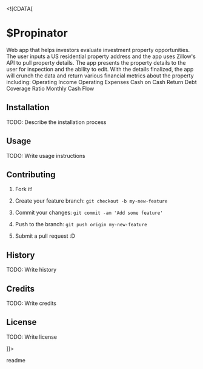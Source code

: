 <snippet>

  <content><![CDATA[

# $Propinator
Web app that helps investors evaluate investment property opportunities. The user inputs a US residential property address and the app uses Zillow's API to pull property details. The app presents the property details to the user for inspection and the ability to edit. With the details finalized, the app will crunch the data and return various financial metrics about the property including:
Operating Income
Operating Expenses
Cash on Cash Return
Debt Coverage Ratio
Monthly Cash Flow



## Installation



TODO: Describe the installation process



## Usage



TODO: Write usage instructions



## Contributing



1. Fork it!

2. Create your feature branch: `git checkout -b my-new-feature`

3. Commit your changes: `git commit -am 'Add some feature'`

4. Push to the branch: `git push origin my-new-feature`

5. Submit a pull request :D



## History



TODO: Write history



## Credits



TODO: Write credits



## License



TODO: Write license

]]></content>

  <tabTrigger>readme</tabTrigger>

</snippet>
